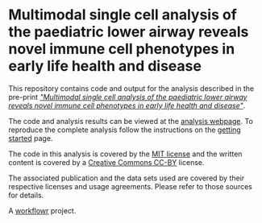 # Multimodal single cell analysis of the paediatric lower airway reveals novel immune cell phenotypes in early life health and disease

This repository contains code and output for the analysis described in the pre-print [*"Multimodal single cell analysis of the paediatric lower airway reveals novel immune cell phenotypes in early life health and disease"*]().

The code and analysis results can be viewed at the [analysis webpage](https://github.com/Oshlack/paed-cf-cite-seq). 
To reproduce the complete analysis follow the instructions on the [getting started](https://github.com/Oshlack/paed-cf-cite-seq/gettingStarted.html) page.

The code in this analysis is covered by the [MIT license](https://choosealicense.com/licenses/mit/ "MIT License") and the written content is covered by a [Creative Commons CC-BY](https://choosealicense.com/licenses/cc-by-4.0/ "CC-BY License") license.

The associated publication and the data sets used are covered by their respective licenses and usage agreements. Please refer to those sources for details.

A [workflowr](https://workflowr.github.io/workflowr) project.

